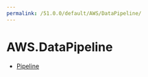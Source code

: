 ```yaml
---
permalink: /51.0.0/default/AWS/DataPipeline/
---
```


# AWS.DataPipeline



* [Pipeline](Pipeline.md)